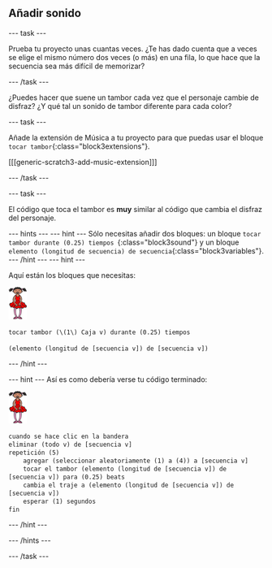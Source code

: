 ## Añadir sonido

\--- task \---

Prueba tu proyecto unas cuantas veces. ¿Te has dado cuenta que a veces se elige el mismo número dos veces (o más) en una fila, lo que hace que la secuencia sea más difícil de memorizar?

\--- /task \---

¿Puedes hacer que suene un tambor cada vez que el personaje cambie de disfraz? ¿Y qué tal un sonido de tambor diferente para cada color?

\--- task \---

Añade la extensión de Música a tu proyecto para que puedas usar el bloque `tocar tambor`{:class="block3extensions"}.

[[[generic-scratch3-add-music-extension]]]

\--- /task \---

\--- task \---

El código que toca el tambor es **muy** similar al código que cambia el disfraz del personaje.

\--- hints \--- \--- hint \--- Sólo necesitas añadir dos bloques: un bloque `tocar tambor durante (0.25) tiempos `{:class="block3sound"} y un bloque `elemento (longitud de secuencia) de secuencia`{:class="block3variables"}. \--- /hint \--- \--- hint \---

Aquí están los bloques que necesitas:

![ballerina](images/ballerina.png)

```blocks3
tocar tambor (\(1\) Caja v) durante (0.25) tiempos 

(elemento (longitud de [secuencia v]) de [secuencia v])
```

\--- /hint \---

\--- hint \--- Así es como debería verse tu código terminado:

![ballerina](images/ballerina.png)

```blocks3
cuando se hace clic en la bandera
eliminar (todo v) de [secuencia v]
repetición (5)
    agregar (seleccionar aleatoriamente (1) a (4)) a [secuencia v]
    tocar el tambor (elemento (longitud de [secuencia v]) de [secuencia v]) para (0.25) beats
    cambia el traje a (elemento (longitud de [secuencia v]) de [secuencia v])
    esperar (1) segundos
fin
```

\--- /hint \---

\--- /hints \---

\--- /task \---